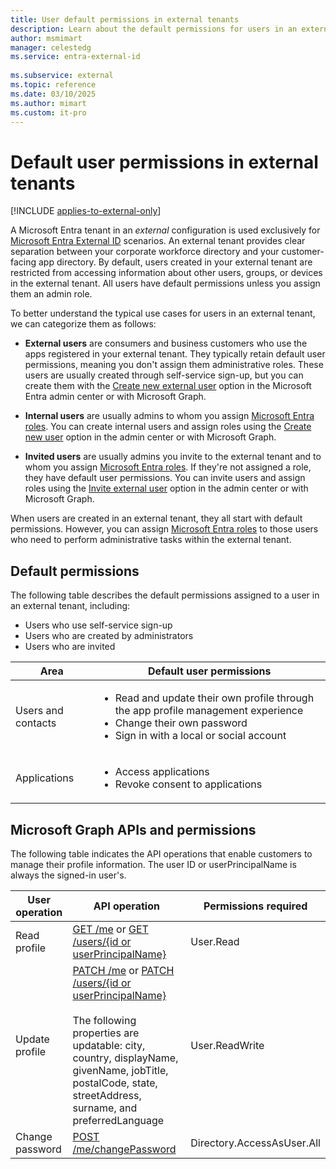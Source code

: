 ```yaml
---
title: User default permissions in external tenants
description: Learn about the default permissions for users in an external tenant. 
author: msmimart
manager: celestedg
ms.service: entra-external-id
 
ms.subservice: external
ms.topic: reference
ms.date: 03/10/2025
ms.author: mimart
ms.custom: it-pro
---
```


# Default user permissions in external tenants

[!INCLUDE [applies-to-external-only](../includes/applies-to-external-only.md)]

A Microsoft Entra tenant in an *external* configuration is used exclusively for [Microsoft Entra External ID](overview-customers-ciam.md) scenarios. An external tenant provides clear separation between your corporate workforce directory and your customer-facing app directory. By default, users created in your external tenant are restricted from accessing information about other users, groups, or devices in the external tenant. All users have default permissions unless you assign them an admin role.

To better understand the typical use cases for users in an external tenant, we can categorize them as follows:

- **External users** are consumers and business customers who use the apps registered in your external tenant. They typically retain default user permissions, meaning you don't assign them administrative roles. These users are usually created through self-service sign-up, but you can create them with the [Create new external user](~/fundamentals/how-to-create-delete-users.yml#create-a-new-external-user) option in the Microsoft Entra admin center or with Microsoft Graph. 

- **Internal users** are usually admins to whom you assign [Microsoft Entra roles](~/identity/role-based-access-control/permissions-reference.md). You can create internal users and assign roles using the [Create new user](~/fundamentals/how-to-create-delete-users.yml#create-a-new-user) option in the admin center or with Microsoft Graph.

- **Invited users** are usually admins you invite to the external tenant and to whom you assign [Microsoft Entra roles](~/identity/role-based-access-control/permissions-reference.md). If they're not assigned a role, they have default user permissions. You can invite users and assign roles using the [Invite external user](~/fundamentals/how-to-create-delete-users.yml#invite-an-external-user) option in the admin center or with Microsoft Graph.

When users are created in an external tenant, they all start with default permissions. However, you can assign [Microsoft Entra roles](~/identity/role-based-access-control/permissions-reference.md) to those users who need to perform administrative tasks within the external tenant.

## Default permissions

The following table describes the default permissions assigned to a user in an external tenant, including:

- Users who use self-service sign-up
- Users who are created by administrators
- Users who are invited

| **Area** | **Default user permissions** |
| ------------ | --------- |
| Users and contacts | <ul><li>Read and update their own profile through the app profile management experience<li>Change their own password</li><li>Sign in with a local or social account</li></ul> |
| Applications | <ul><li>Access applications</li><li>Revoke consent to applications</li></ul> |

## Microsoft Graph APIs and permissions

The following table indicates the API operations that enable customers to manage their profile information. The user ID or userPrincipalName is always the signed-in user's.

| User operation  | API operation                                           | Permissions required       |
|-----------------|---------------------------------------------------------|----------------------------|
| Read profile    | [GET /me](/graph/api/user-get) or [GET /users/{id or userPrincipalName}](/graph/api/user-get)     | User.Read                  |
| Update profile  | [PATCH /me](/graph/api/user-update) or [PATCH /users/{id or userPrincipalName}](/graph/api/user-update) <br/><br/> The following properties are updatable: city, country, displayName, givenName, jobTitle, postalCode, state, streetAddress, surname, and preferredLanguage | User.ReadWrite             |
| Change password | [POST /me/changePassword](/graph/api/user-changepassword)   | Directory.AccessAsUser.All |
